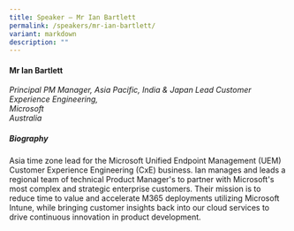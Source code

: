 ```yaml
---
title: Speaker – Mr Ian Bartlett
permalink: /speakers/mr-ian-bartlett/
variant: markdown
description: ""
---
```


#### **Mr Ian Bartlett**

*Principal PM Manager, Asia Pacific, India &amp; Japan Lead Customer Experience Engineering,<br>Microsoft<br>Australia*

##### **Biography**
Asia time zone lead for the Microsoft Unified Endpoint Management (UEM) Customer Experience Engineering (CxE) business. Ian manages and leads a regional team of technical Product Manager's to partner with Microsoft's most complex and strategic enterprise customers. Their mission is to reduce time to value and accelerate M365 deployments utilizing Microsoft Intune, while bringing customer insights back into our cloud services to drive continuous innovation in product development.
